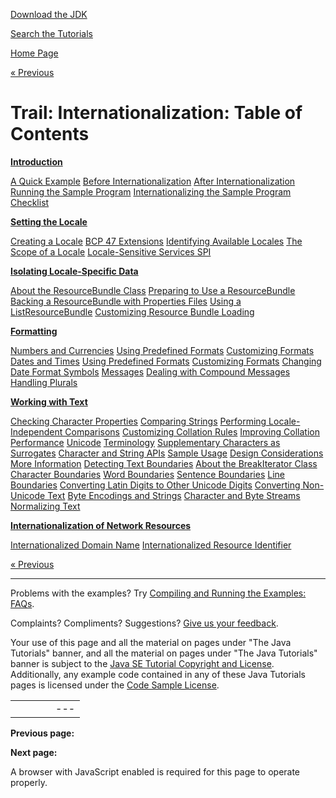 [Download
the JDK](http://java.sun.com/javase/6/download.jsp)
  
[Search the
Tutorials](../search.html)

[Home Page](../index.html)

[« Previous](./index.html)

# Trail: Internationalization: Table of Contents

**[Introduction](intro/index.html)**

[A Quick Example](intro/quick.html) [Before Internationalization](intro/before.html) [After Internationalization](intro/after.html) [Running the Sample Program](intro/run.html) [Internationalizing the Sample Program](intro/steps.html) [Checklist](intro/checklist.html)

**[Setting the Locale](locale/index.html)**

[Creating a Locale](locale/create.html) [BCP 47 Extensions](locale/extensions.html) [Identifying Available Locales](locale/identify.html) [The Scope of a Locale](locale/scope.html) [Locale-Sensitive Services SPI](locale/services.html)

**[Isolating Locale-Specific Data](resbundle/index.html)**

[About the ResourceBundle Class](resbundle/concept.html) [Preparing to Use a ResourceBundle](resbundle/prepare.html) [Backing a ResourceBundle with Properties Files](resbundle/propfile.html) [Using a ListResourceBundle](resbundle/list.html) [Customizing Resource Bundle Loading](resbundle/control.html)

**[Formatting](format/index.html)**

[Numbers and Currencies](format/numberintro.html) [Using Predefined Formats](format/numberFormat.html) [Customizing Formats](format/decimalFormat.html) [Dates and Times](format/dateintro.html) [Using Predefined Formats](format/dateFormat.html) [Customizing Formats](format/simpleDateFormat.html) [Changing Date Format Symbols](format/dateFormatSymbols.html) [Messages](format/messageintro.html) [Dealing with Compound Messages](format/messageFormat.html) [Handling Plurals](format/choiceFormat.html)

**[Working with Text](text/index.html)**

[Checking Character Properties](text/charintro.html) [Comparing Strings](text/collationintro.html) [Performing Locale-Independent Comparisons](text/locale.html) [Customizing Collation Rules](text/rule.html) [Improving Collation Performance](text/perform.html) [Unicode](text/unicode.html) [Terminology](text/terminology.html) [Supplementary Characters as Surrogates](text/supplementaryChars.html) [Character and String APIs](text/characterClass.html) [Sample Usage](text/usage.html) [Design Considerations](text/design.html) [More Information](text/info.html) [Detecting Text Boundaries](text/boundaryintro.html) [About the BreakIterator Class](text/about.html) [Character Boundaries](text/char.html) [Word Boundaries](text/word.html) [Sentence Boundaries](text/sentence.html) [Line Boundaries](text/line.html) [Converting Latin Digits to Other Unicode Digits](text/shapedDigits.html) [Converting Non-Unicode Text](text/convertintro.html) [Byte Encodings and Strings](text/string.html) [Character and Byte Streams](text/stream.html) [Normalizing Text](text/normalizerapi.html)

**[Internationalization of Network Resources](network/index.html)**

[Internationalized Domain Name](network/idn.html) [Internationalized Resource Identifier](network/iri.html)

[« Previous](./index.html)

---

Problems with the examples? Try [Compiling and Running
the Examples: FAQs](../information/run-examples.html).
  
Complaints? Compliments? Suggestions? [Give
us your feedback](http://download.oracle.com/javase/feedback.html).

Your use of this page and all the material on pages under "The Java Tutorials" banner,
and all the material on pages under "The Java Tutorials" banner is subject to the [Java SE Tutorial Copyright
and License](../information/license.html).
Additionally, any example code contained in any of these Java
Tutorials pages is licensed under the
[Code
Sample License](http://developers.sun.com/license/berkeley_license.html).

|  |  |  |  |  |
| --- | --- | --- | --- | --- |
| |  |  | | --- | --- | | duke image | Oracle logo | | [About Oracle](http://www.oracle.com/us/corporate/index.html) | [Oracle Technology Network](http://www.oracle.com/technology/index.html) | [Terms of Service](https://www.samplecode.oracle.com/servlets/CompulsoryClickThrough?type=TermsOfService) | Copyright © 1995, 2011 Oracle and/or its affiliates. All rights reserved. |

**Previous page:**
  
**Next page:**




A browser with JavaScript enabled is required for this page to operate properly.